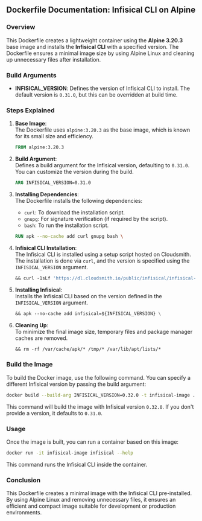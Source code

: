 ## Dockerfile Documentation: Infisical CLI on Alpine

### Overview
This Dockerfile creates a lightweight container using the **Alpine 3.20.3** base image and installs the **Infisical CLI** with a specified version. The Dockerfile ensures a minimal image size by using Alpine Linux and cleaning up unnecessary files after installation.

### Build Arguments
- **INFISICAL_VERSION**: Defines the version of Infisical CLI to install. The default version is `0.31.0`, but this can be overridden at build time.

### Steps Explained

1. **Base Image**:  
   The Dockerfile uses `alpine:3.20.3` as the base image, which is known for its small size and efficiency.

   ```dockerfile
   FROM alpine:3.20.3
   ```

2. **Build Argument**:  
   Defines a build argument for the Infisical version, defaulting to `0.31.0`. You can customize the version during the build.

   ```dockerfile
   ARG INFISICAL_VERSION=0.31.0
   ```

3. **Installing Dependencies**:  
   The Dockerfile installs the following dependencies:
   - `curl`: To download the installation script.
   - `gnupg`: For signature verification (if required by the script).
   - `bash`: To run the installation script.

   ```dockerfile
   RUN apk --no-cache add curl gnupg bash \
   ```

4. **Infisical CLI Installation**:  
   The Infisical CLI is installed using a setup script hosted on Cloudsmith. The installation is done via `curl`, and the version is specified using the `INFISICAL_VERSION` argument.

   ```dockerfile
   && curl -1sLf 'https://dl.cloudsmith.io/public/infisical/infisical-cli/setup.alpine.sh' | bash \
   ```

5. **Installing Infisical**:  
   Installs the Infisical CLI based on the version defined in the `INFISICAL_VERSION` argument.

   ```dockerfile
   && apk --no-cache add infisical=${INFISICAL_VERSION} \
   ```

6. **Cleaning Up**:  
   To minimize the final image size, temporary files and package manager caches are removed.

   ```dockerfile
   && rm -rf /var/cache/apk/* /tmp/* /var/lib/apt/lists/*
   ```

### Build the Image

To build the Docker image, use the following command. You can specify a different Infisical version by passing the build argument:

```sh
docker build --build-arg INFISICAL_VERSION=0.32.0 -t infisical-image .
```

This command will build the image with Infisical version `0.32.0`. If you don't provide a version, it defaults to `0.31.0`.

### Usage

Once the image is built, you can run a container based on this image:

```sh
docker run -it infisical-image infisical --help
```

This command runs the Infisical CLI inside the container.

### Conclusion

This Dockerfile creates a minimal image with the Infisical CLI pre-installed. By using Alpine Linux and removing unnecessary files, it ensures an efficient and compact image suitable for development or production environments.
